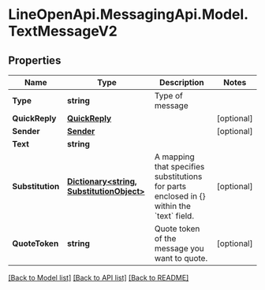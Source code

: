 # LineOpenApi.MessagingApi.Model.TextMessageV2

## Properties

Name | Type | Description | Notes
------------ | ------------- | ------------- | -------------
**Type** | **string** | Type of message | 
**QuickReply** | [**QuickReply**](QuickReply.md) |  | [optional] 
**Sender** | [**Sender**](Sender.md) |  | [optional] 
**Text** | **string** |  | 
**Substitution** | [**Dictionary&lt;string, SubstitutionObject&gt;**](SubstitutionObject.md) | A mapping that specifies substitutions for parts enclosed in {} within the &#x60;text&#x60; field. | [optional] 
**QuoteToken** | **string** | Quote token of the message you want to quote. | [optional] 

[[Back to Model list]](../README.md#documentation-for-models) [[Back to API list]](../README.md#documentation-for-api-endpoints) [[Back to README]](../README.md)

